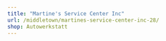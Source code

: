 ```yaml
---
title: "Martine's Service Center Inc"
url: /middletown/martines-service-center-inc-28/
shop: Autowerkstatt
---
```


